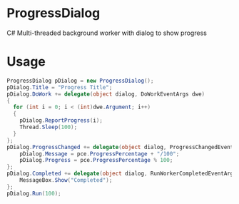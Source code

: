 ProgressDialog
==============

C# Multi-threaded background worker with dialog to show progress

Usage
=====
```c#
ProgressDialog pDialog = new ProgressDialog();
pDialog.Title = "Progress Title";
pDialog.DoWork += delegate(object dialog, DoWorkEventArgs dwe)
{
  for (int i = 0; i < (int)dwe.Argument; i++)
  {
    pDialog.ReportProgress(i);
    Thread.Sleep(100);
  }
};
pDialog.ProgressChanged += delegate(object dialog, ProgressChangedEventArgs pce) {
    pDialog.Message = pce.ProgressPercentage + "/100";
    pDialog.Progress = pce.ProgressPercentage % 100;
};
pDialog.Completed += delegate(object dialog, RunWorkerCompletedEventArgs e) {
    MessageBox.Show("Completed");
};
pDialog.Run(100);
```
